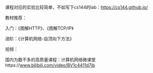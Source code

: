 课程对应的实验比较简单，不如写下cs144的lab：https://cs144.github.io/



教材推荐：

入门：《图解HTTP》、《图解TCP/IP》

进阶：《计算机网络-自顶向下方法》

视频：

国内为数不多的高质量课程：计算机网络微课堂https://www.bilibili.com/video/BV1c4411d7jb